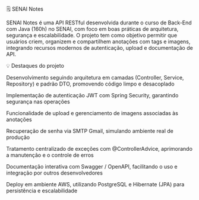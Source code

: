 🗒️ SENAI Notes

SENAI Notes é uma API RESTful desenvolvida durante o curso de Back-End com Java (160h) no SENAI, com foco em boas práticas de arquitetura, segurança e escalabilidade.
O projeto tem como objetivo permitir que usuários criem, organizem e compartilhem anotações com tags e imagens, integrando recursos modernos de autenticação, upload e documentação de API.

💡 Destaques do projeto

Desenvolvimento seguindo arquitetura em camadas (Controller, Service, Repository) e padrão DTO, promovendo código limpo e desacoplado

Implementação de autenticação JWT com Spring Security, garantindo segurança nas operações

Funcionalidade de upload e gerenciamento de imagens associadas às anotações

Recuperação de senha via SMTP Gmail, simulando ambiente real de produção

Tratamento centralizado de exceções com @ControllerAdvice, aprimorando a manutenção e o controle de erros

Documentação interativa com Swagger / OpenAPI, facilitando o uso e integração por outros desenvolvedores

Deploy em ambiente AWS, utilizando PostgreSQL e Hibernate (JPA) para persistência e escalabilidade
